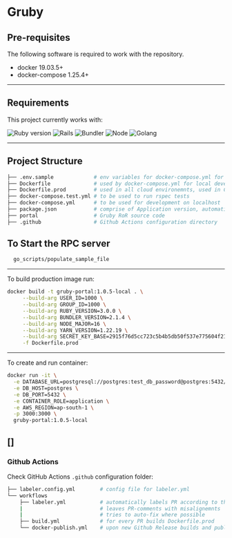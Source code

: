 # Gruby

## Pre-requisites

The following software is required to work with the repository.

- docker 19.03.5+
- docker-compose 1.25.4+

---

## Requirements

This project currently works with:

![Ruby version](https://img.shields.io/static/v1?label=Ruby&message=3.0.0&color=red&&style=for-the-badge)
![Rails](https://img.shields.io/static/v1?label=Rails&message=6.1.7.6&color=9C312A&&style=for-the-badge)
![Bundler](https://img.shields.io/static/v1?label=Bundler&message=2.2.3&color=f77b07&&style=for-the-badge)
![Node](https://img.shields.io/static/v1?label=node&message=16.20.2&color=88B860&&style=for-the-badge)
![Golang](https://img.shields.io/static/v1?label=Go&message=1.18.1&color=87Ceeb&style=for-the-badge)

---

## Project Structure

```bash
├── .env.sample             # env variables for docker-compose.yml for local development
├── Dockerfile              # used by docker-compose.yml for local development
├── Dockerfile.prod         # used in all cloud environemnts, used in CI\CD Pipeline
├── docker-compose.test.yml # to be used to run rspec tests
├── docker-compose.yml      # to be used for development on localhost
├── package.json            # comprise of Application version, automation to run off linters, etc
├── portal                  # Gruby RoR source code
├── .github                 # Github Actions configuration directory
```

## To Start the RPC server
```bash
  go_scripts/populate_sample_file
```

---

To build production image run:

```bash
docker build -t gruby-portal:1.0.5-local . \
     --build-arg USER_ID=1000 \
     --build-arg GROUP_ID=1000 \
     --build-arg RUBY_VERSION=3.0.0 \
     --build-arg BUNDLER_VERSION=2.1.4 \
     --build-arg NODE_MAJOR=16 \
     --build-arg YARN_VERSION=1.22.19 \
     --build-arg SECRET_KEY_BASE=2915f76d5cc723c5b4b5db50f537e775604f21e50b15f99c36d81c72d2bf20ed6a15406fad0b10fab07af1633016bad2151f4cb515e14f19057600921beffcd7 \
     -f Dockerfile.prod
```

---

To create and run container:

```bash
docker run -it \
  -e DATABASE_URL=postgresql://postgres:test_db_password@postgres:5432/postgres \
  -e DB_HOST=postgres \
  -e DB_PORT=5432 \
  -e CONTAINER_ROLE=application \
  -e AWS_REGION=ap-south-1 \
  -p 3000:3000 \
  gruby-portal:1.0.5-local
```
[]
---

### Github Actions

Check GitHub Actions `.github` configuration folder:

```bash
├── labeler.config.yml        # config file for labeler.yml
└── workflows
    ├── labeler.yml           # automatically labels PR according to the labler.config.yml settings
    |                         # leaves PR-comments with misalignemnts
    |                         # tries to auto-fix where possible
    ├── build.yml             # for every PR builds Dockerfile.prod
    └── docker-publish.yml    # upon new Github Release builds and publishes docker image into Artifactory
```
